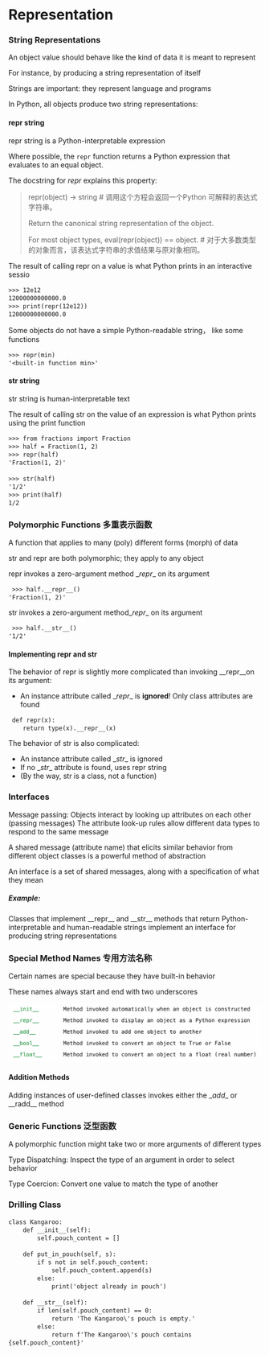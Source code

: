 # Representation

### String Representations

An object value should behave like the kind of data it is meant to represent  

For instance, by producing a string representation of itself  

Strings are important: they represent language and programs 

In Python, all objects produce two string representations: 

#### repr string

repr string is a Python-interpretable expression

Where possible, the `repr` function returns a Python expression that evaluates to an equal object. 

The docstring for *repr* explains this property:

> repr(object) -> string # 调用这个方程会返回一个Python 可解释的表达式字符串。
>
> Return the canonical string representation of the object.
>
> For most object types, eval(repr(object)) == object. # 对于大多数类型的对象而言，该表达式字符串的求值结果与原对象相同。

The result of calling repr on a value is what Python prints in an interactive sessio

```
>>> 12e12 
12000000000000.0 
>>> print(repr(12e12)) 
12000000000000.0
```

 Some objects do not have a simple Python-readable string， like some functions

```
>>> repr(min) 
'<built-in function min>'
```

#### str string

str string is human-interpretable text

The result of calling str on the value of an expression is what Python prints  using the print function

```
>>> from fractions import Fraction 
>>> half = Fraction(1, 2) 
>>> repr(half) 
'Fraction(1, 2)' 

>>> str(half) 
'1/2'
>>> print(half) 
1/2
```

### Polymorphic Functions  多重表示函数

 A function that applies to many (poly) different forms (morph) of data 

str and repr are both polymorphic; they apply to any object 

repr invokes a zero-argument method \__repr__ on its argument

```
 >>> half.__repr__() 
'Fraction(1, 2)'
```

 str invokes a zero-argument method\__repr__ on its argument

```
 >>> half.__str__() 
'1/2'
```

#### Implementing repr and str

 The behavior of repr is slightly more complicated than invoking \__repr__on its argument: 

- An instance attribute called \__repr__ is **ignored**! Only class attributes are found 

```
 def repr(x): 
    return type(x).__repr__(x)
```

 The behavior of str is also complicated: 

- An instance attribute called \__str__ is ignored
- If no \__str__ attribute is found, uses repr string 
-  (By the way, str is a class, not a function) 

### Interfaces

Message passing: Objects interact by looking up attributes on each other (passing messages)  The attribute look-up rules allow different data types to respond to the same message 

A shared message (attribute name) that elicits similar behavior from different object  classes is a powerful method of abstraction

An interface is a set of shared messages, along with a specification of what they mean

##### Example:

Classes that implement \_\_repr__ and \_\_str__ methods that return Python-interpretable and  human-readable strings implement an interface for producing string representations

### Special Method Names 专用方法名称

 Certain names are special because they have built-in behavior  

These names always start and end with two underscores

<img src="images/image-20241219235555245.png" alt="image-20241219235555245" style="zoom:50%;" />

#### Addition Methods

Adding instances of user-defined classes invokes either the \__add__ or \_\_radd__ method

### Generic Functions 泛型函数

 A polymorphic function might take two or more arguments of different types 

Type Dispatching: Inspect the type of an argument in order to select behavior

Type Coercion: Convert one value to match the type of another

### Drilling Class

```
class Kangaroo:
    def __init__(self):
        self.pouch_content = []
    
    def put_in_pouch(self, s):
        if s not in self.pouch_content:
            self.pouch_content.append(s)
        else:
            print('object already in pouch')

    def __str__(self):
        if len(self.pouch_content) == 0:
            return 'The Kangaroo\'s pouch is empty.'
        else:
            return f'The Kangaroo\'s pouch contains {self.pouch_content}'
```

